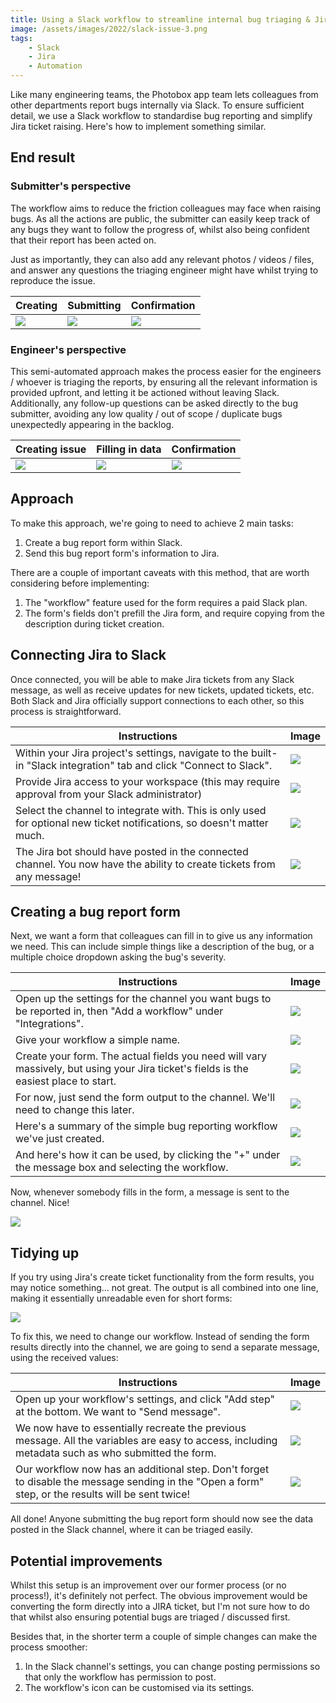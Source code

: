 ```yaml
---
title: Using a Slack workflow to streamline internal bug triaging & Jira ticket creation
image: /assets/images/2022/slack-issue-3.png
tags:
    - Slack
    - Jira
    - Automation
---
```


Like many engineering teams, the Photobox app team lets colleagues from other departments report bugs internally via Slack. To ensure sufficient detail, we use a Slack workflow to standardise bug reporting and simplify Jira ticket raising. Here's how to implement something similar.

## End result

### Submitter's perspective

The workflow aims to reduce the friction colleagues may face when raising bugs. As all the actions are public, the submitter can easily keep track of any bugs they want to follow the progress of, whilst also being confident that their report has been acted on. 

Just as importantly, they can also add any relevant photos / videos / files, and answer any questions the triaging engineer might have whilst trying to reproduce the issue.

| Creating | Submitting | Confirmation |
| --- | --- | --- |
| [![](/assets/images/2022/slack-end-1-thumbnail.png)](/assets/images/2022/slack-end-1.png) | [![](/assets/images/2022/slack-end-2-thumbnail.png)](/assets/images/2022/slack-end-2.png) | [![](/assets/images/2022/slack-end-3a-thumbnail.png)](/assets/images/2022/slack-end-3a.png) |

### Engineer's perspective

This semi-automated approach makes the process easier for the engineers / whoever is triaging the reports, by ensuring all the relevant information is provided upfront, and letting it be actioned without leaving Slack. Additionally, any follow-up questions can be asked directly to the bug submitter, avoiding any low quality / out of scope / duplicate bugs unexpectedly appearing in the backlog.

| Creating issue | Filling in data | Confirmation |
| --- | --- | --- |
| [![](/assets/images/2022/slack-end-3-thumbnail.png)](/assets/images/2022/slack-end-3.png) | [![](/assets/images/2022/slack-end-4-thumbnail.png)](/assets/images/2022/slack-end-4.png) | [![](/assets/images/2022/slack-end-5-thumbnail.png)](/assets/images/2022/slack-end-5.png) |

## Approach

To make this approach, we're going to need to achieve 2 main tasks:

1. Create a bug report form within Slack.
2. Send this bug report form's information to Jira.

There are a couple of important caveats with this method, that are worth considering before implementing:

1. The "workflow" feature used for the form requires a paid Slack plan.
2. The form's fields don't prefill the Jira form, and require copying from the description during ticket creation.

## Connecting Jira to Slack

Once connected, you will be able to make Jira tickets from any Slack message, as well as receive updates for new tickets, updated tickets, etc. Both Slack and Jira officially support connections to each other, so this process is straightforward.

| Instructions | Image |
| --- | --- |
| Within your Jira project's settings, navigate to the built-in "Slack integration" tab and click "Connect to Slack". | [![](/assets/images/2022/slack-setup-1-thumbnail.png)](/assets/images/2022/slack-setup-1.png) |
| Provide Jira access to your workspace (this may require approval from your Slack administrator) | [![](/assets/images/2022/slack-setup-2-thumbnail.png)](/assets/images/2022/slack-setup-2.png) |
| Select the channel to integrate with. This is only used for optional new ticket notifications, so doesn't matter much. | [![](/assets/images/2022/slack-setup-3-thumbnail.png)](/assets/images/2022/slack-setup-3.png) |
| The Jira bot should have posted in the connected channel. You now have the ability to create tickets from any message! | [![](/assets/images/2022/slack-setup-4-thumbnail.png)](/assets/images/2022/slack-setup-4.png) |


## Creating a bug report form

Next, we want a form that colleagues can fill in to give us any information we need. This can include simple things like a description of the bug, or a multiple choice dropdown asking the bug's severity.

| Instructions | Image |
| --- | --- |
| Open up the settings for the channel you want bugs to be reported in, then "Add a workflow" under "Integrations". | [![](/assets/images/2022/slack-create-1-thumbnail.png)](/assets/images/2022/slack-create-1.png) |
| Give your workflow a simple name. | [![](/assets/images/2022/slack-create-2-thumbnail.png)](/assets/images/2022/slack-create-2.png) |
| Create your form. The actual fields you need will vary massively, but using your Jira ticket's fields is the easiest place to start. | [![](/assets/images/2022/slack-create-3-thumbnail.png)](/assets/images/2022/slack-create-3.png) |
| For now, just send the form output to the channel. We'll need to change this later. | [![](/assets/images/2022/slack-create-4-thumbnail.png)](/assets/images/2022/slack-create-4.png) |
| Here's a summary of the simple bug reporting workflow we've just created. | [![](/assets/images/2022/slack-create-5-thumbnail.png)](/assets/images/2022/slack-create-5.png) |
| And here's how it can be used, by clicking the "+" under the message box and selecting the workflow. | [![](/assets/images/2022/slack-create-6-thumbnail.png)](/assets/images/2022/slack-create-6.png) |

Now, whenever somebody fills in the form, a message is sent to the channel. Nice!

![](/assets/images/2022/slack-create-7.png)

## Tidying up

If you try using Jira's create ticket functionality from the form results, you may notice something... not great. The output is all combined into one line, making it essentially unreadable even for short forms:

[![](/assets/images/2022/slack-issue-1-thumbnail.png)](/assets/images/2022/slack-issue-1.png)

To fix this, we need to change our workflow. Instead of sending the form results directly into the channel, we are going to send a separate message, using the received values:

| Instructions | Image |
| --- | --- |
| Open up your workflow's settings, and click "Add step" at the bottom. We want to "Send message". | [![](/assets/images/2022/slack-create-5-thumbnail.png)](/assets/images/2022/slack-create-5.png) |
| We now have to essentially recreate the previous message. All the variables are easy to access, including metadata such as who submitted the form. | [![](/assets/images/2022/slack-issue-2-thumbnail.png)](/assets/images/2022/slack-issue-2.png) |
| Our workflow now has an additional step. Don't forget to disable the message sending in the "Open a form" step, or the results will be sent twice! | [![](/assets/images/2022/slack-issue-3-thumbnail.png)](/assets/images/2022/slack-issue-3.png) |

All done! Anyone submitting the bug report form should now see the data posted in the Slack channel, where it can be triaged easily. 

## Potential improvements

Whilst this setup is an improvement over our former process (or no process!), it's definitely not perfect. The obvious improvement would be converting the form directly into a JIRA ticket, but I'm not sure how to do that whilst also ensuring potential bugs are triaged / discussed first. 

Besides that, in the shorter term a couple of simple changes can make the process smoother:

1. In the Slack channel's settings, you can change posting permissions so that only the workflow has permission to post.
2. The workflow's icon can be customised via its settings.